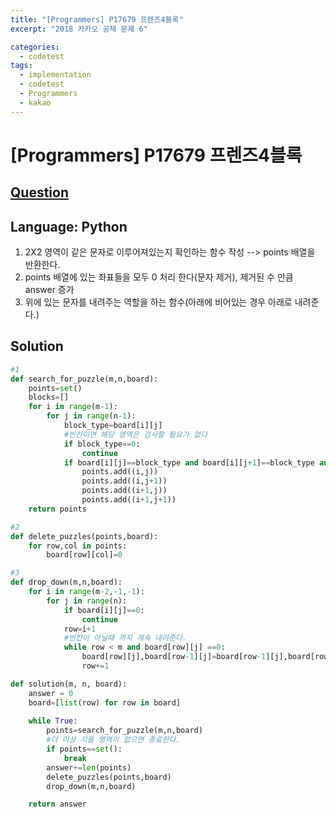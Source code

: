 ```yaml
---
title: "[Programmers] P17679 프렌즈4블록"
excerpt: "2018 카카오 공채 문제 6"

categories:
  - codetest
tags:
  - implementation
  - codetest
  - Programmers
  - kakao
---
```

# [Programmers] P17679 프렌즈4블록
## [Question](https://school.programmers.co.kr/learn/courses/30/lessons/17679)
## Language: Python

1. 2X2 영역이 같은 문자로 이루어져있는지 확인하는 함수 작성 --> points 배열을 반환한다.
2. points 배열에 있는 좌표들을 모두 0 처리 한다(문자 제거), 제거된 수 만큼 answer 증가
3. 위에 있는 문자를 내려주는 역할을 하는 함수(아래에 비어있는 경우 아래로 내려준다.)



## Solution

```python
#1
def search_for_puzzle(m,n,board):
    points=set()
    blocks=[]
    for i in range(m-1):
        for j in range(n-1):
            block_type=board[i][j]
            #빈칸이면 해당 영역은 검사할 필요가 없다 
            if block_type==0:
                continue
            if board[i][j]==block_type and board[i][j+1]==block_type and board[i+1][j]==block_type and board[i+1][j+1]==block_type:
                points.add((i,j))
                points.add((i,j+1))
                points.add((i+1,j))
                points.add((i+1,j+1))
    return points

#2
def delete_puzzles(points,board):
    for row,col in points:
        board[row][col]=0

#3
def drop_down(m,n,board):
    for i in range(m-2,-1,-1):
        for j in range(n):
            if board[i][j]==0:
                continue
            row=i+1
            #빈칸이 아닐때 까지 계속 내려준다.
            while row < m and board[row][j] ==0:
                board[row][j],board[row-1][j]=board[row-1][j],board[row][j]
                row+=1

def solution(m, n, board):
    answer = 0
    board=[list(row) for row in board]
    
    while True:
        points=search_for_puzzle(m,n,board)
        #더 이상 지울 영역이 없으면 종료한다.
        if points==set():
            break
        answer+=len(points)
        delete_puzzles(points,board)
        drop_down(m,n,board)

    return answer
```

